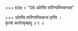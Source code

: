 +++
title = "06 उदेणीव वारिण्यभिस्कन्दम्"

+++
उदेणीव वारिण्यभिस्कन्दं मृगीव ।  
कृत्या कर्तारमृच्छतु ॥ ९ ॥